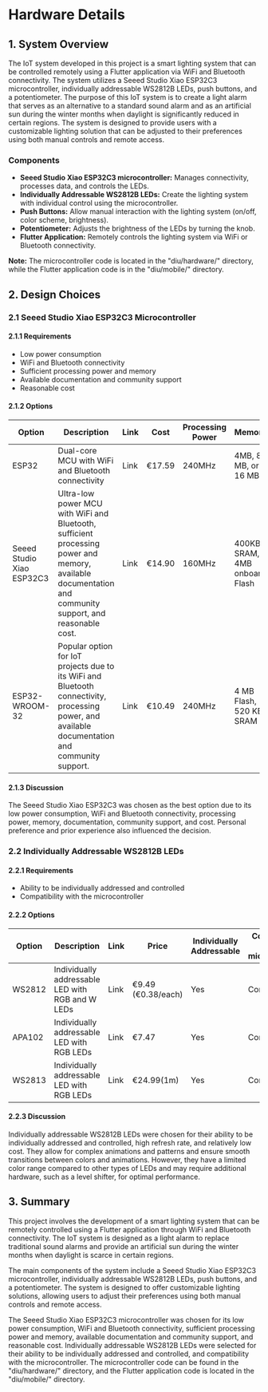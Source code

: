 # Hardware Details

## 1. System Overview

The IoT system developed in this project is a smart lighting system that can be controlled remotely using a Flutter application via WiFi and Bluetooth connectivity. The system utilizes a Seeed Studio Xiao ESP32C3 microcontroller, individually addressable WS2812B LEDs, push buttons, and a potentiometer. The purpose of this IoT system is to create a light alarm that serves as an alternative to a standard sound alarm and as an artificial sun during the winter months when daylight is significantly reduced in certain regions. The system is designed to provide users with a customizable lighting solution that can be adjusted to their preferences using both manual controls and remote access.

### Components

- **Seeed Studio Xiao ESP32C3 microcontroller:** Manages connectivity, processes data, and controls the LEDs.
- **Individually Addressable WS2812B LEDs:** Create the lighting system with individual control using the microcontroller.
- **Push Buttons:** Allow manual interaction with the lighting system (on/off, color scheme, brightness).
- **Potentiometer:** Adjusts the brightness of the LEDs by turning the knob.
- **Flutter Application:** Remotely controls the lighting system via WiFi or Bluetooth connectivity.

**Note:** The microcontroller code is located in the "diu/hardware/" directory, while the Flutter application code is in the "diu/mobile/" directory.

## 2. Design Choices

### 2.1 Seeed Studio Xiao ESP32C3 Microcontroller

#### 2.1.1 Requirements

- Low power consumption
- WiFi and Bluetooth connectivity
- Sufficient processing power and memory
- Available documentation and community support
- Reasonable cost

#### 2.1.2 Options

| Option                    | Description                                                                                                                                              | Link | Cost   | Processing Power | Memory                        | Power Consumption | Connectivity       |
| ------------------------- | -------------------------------------------------------------------------------------------------------------------------------------------------------- | ---- | ------ | ---------------- | ----------------------------- | ----------------- | ------------------ |
| ESP32                     | Dual-core MCU with WiFi and Bluetooth connectivity                                                                                                       | Link | €17.59 | 240MHz           | 4MB, 8 MB, or 16 MB           | -                 | WiFi and Bluetooth |
| Seeed Studio Xiao ESP32C3 | Ultra-low power MCU with WiFi and Bluetooth, sufficient processing power and memory, available documentation and community support, and reasonable cost. | Link | €14.90 | 160MHz           | 400KB SRAM, 4MB onboard Flash | Low               | WiFi and Bluetooth |
| ESP32-WROOM-32            | Popular option for IoT projects due to its WiFi and Bluetooth connectivity, processing power, and available documentation and community support.         | Link | €10.49 | 240MHz           | 4 MB Flash, 520 KB SRAM       | High              | WiFi and Bluetooth |

#### 2.1.3 Discussion

The Seeed Studio Xiao ESP32C3 was chosen as the best option due to its low power consumption, WiFi and Bluetooth connectivity, processing power, memory, documentation, community support, and cost. Personal preference and prior experience also influenced the decision.

### 2.2 Individually Addressable WS2812B LEDs

#### 2.2.1 Requirements

- Ability to be individually addressed and controlled
- Compatibility with the microcontroller

#### 2.2.2 Options

| Option | Description                                      | Link | Price              | Individually Addressable | Compatibility with microcontroller |
| ------ | ------------------------------------------------ | ---- | ------------------ | ------------------------ | ---------------------------------- |
| WS2812 | Individually addressable LED with RGB and W LEDs | Link | €9.49 (€0.38/each) | Yes                      | Compatible                         |
| APA102 | Individually addressable LED with RGB LEDs       | Link | €7.47              | Yes                      | Compatible                         |
| WS2813 | Individually addressable LED with RGB LEDs       | Link | €24.99(1m)         | Yes                      | Compatible                         |

#### 2.2.3 Discussion

Individually addressable WS2812B LEDs were chosen for their ability to be individually addressed and controlled, high refresh rate, and relatively low cost. They allow for complex animations and patterns and ensure smooth transitions between colors and animations. However, they have a limited color range compared to other types of LEDs and may require additional hardware, such as a level shifter, for optimal performance.

## 3. Summary

This project involves the development of a smart lighting system that can be remotely controlled using a Flutter application through WiFi and Bluetooth connectivity. The IoT system is designed as a light alarm to replace traditional sound alarms and provide an artificial sun during the winter months when daylight is scarce in certain regions.

The main components of the system include a Seeed Studio Xiao ESP32C3 microcontroller, individually addressable WS2812B LEDs, push buttons, and a potentiometer. The system is designed to offer customizable lighting solutions, allowing users to adjust their preferences using both manual controls and remote access.

The Seeed Studio Xiao ESP32C3 microcontroller was chosen for its low power consumption, WiFi and Bluetooth connectivity, sufficient processing power and memory, available documentation and community support, and reasonable cost. Individually addressable WS2812B LEDs were selected for their ability to be individually addressed and controlled, and compatibility with the microcontroller. The microcontroller code can be found in the "diu/hardware/" directory, and the Flutter application code is located in the "diu/mobile/" directory.
